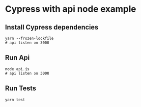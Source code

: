 # Cypress with api node example

## Install Cypress dependencies

```shell
yarn --frozen-lockfile
# api listen on 3000
```

## Run Api

```shell
node api.js
# api listen on 3000
```

## Run Tests
```shell
yarn test
```